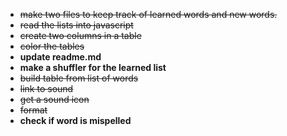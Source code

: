   * ~~make two files to keep track of learned words and new words.~~
  * ~~read the lists into javascript~~
  * ~~create two columns in a table~~
  * ~~color the tables~~
  * **update readme.md**
  * **make a shuffler for the learned list**
  * ~~build table from list of words~~
  * ~~link to sound~~
  * ~~get a sound icon~~
  * ~~format~~
  * **check if word is mispelled**


